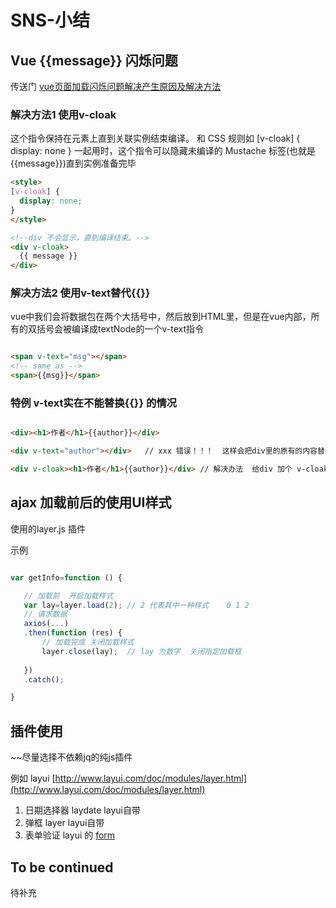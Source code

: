 # SNS-小结






## Vue {{message}} 闪烁问题


传送门 [vue页面加载闪烁问题解决产生原因及解决方法](https://github.com/Yangfan2016/myweb2016/blob/master/2017blog/Vuejs2.0/vue%E9%A1%B5%E9%9D%A2%E5%8A%A0%E8%BD%BD%E9%97%AA%E7%83%81%E9%97%AE%E9%A2%98%E8%A7%A3%E5%86%B3%E4%BA%A7%E7%94%9F%E5%8E%9F%E5%9B%A0%E5%8F%8A%E8%A7%A3%E5%86%B3%E6%96%B9%E6%B3%95.md)

### 解决方法1  使用v-cloak  

这个指令保持在元素上直到关联实例结束编译。 和 CSS 规则如 [v-cloak] { display: none } 一起用时，这个指令可以隐藏未编译的 Mustache 标签(也就是{{message}})直到实例准备完毕

```html
<style>
[v-cloak] {
  display: none;
}
</style>

<!--div 不会显示，直到编译结束。--> 
<div v-cloak>
  {{ message }}
</div>


```

### 解决方法2 使用v-text替代{{}}

vue中我们会将数据包在两个大括号中，然后放到HTML里，但是在vue内部，所有的双括号会被编译成textNode的一个v-text指令

```html

<span v-text="msg"></span>
<!-- same as -->
<span>{{msg}}</span>

```


### 特例  v-text实在不能替换{{}} 的情况


```html

<div><h1>作者</h1>{{author}}</div>

<div v-text="author"></div>   // xxx 错误！！！  这样会把div里的原有的内容替换

<div v-cloak><h1>作者</h1>{{author}}</div> // 解决办法  给div 加个 v-cloak 使其隐藏 待vue 编译完成在显示出来

```



## ajax 加载前后的使用UI样式

使用的layer.js 插件

示例

```js

var getInfo=function () {

   // 加载前  开启加载样式
   var lay=layer.load(2); // 2 代表其中一种样式    0 1 2 
   // 请求数据
   axios(...)
   .then(function (res) {
       // 加载完成 关闭加载样式
       layer.close(lay);  // lay 为数字  关闭指定加载框
   
   })
   .catch();

}


```

## 插件使用

~~尽量选择不依赖jq的纯js插件      

例如 layui   [http://www.layui.com/doc/modules/layer.html](http://www.layui.com/doc/modules/layer.html)

1. 日期选择器 laydate   layui自带
2. 弹框   layer          layui自带
3. 表单验证   layui 的 [form](http://www.layui.com/doc/element/form.html)      



## To be continued

待补充

